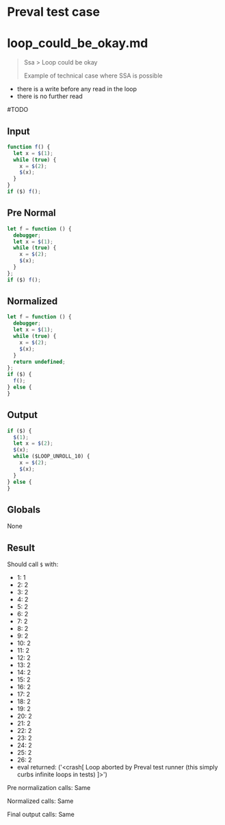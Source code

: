 # Preval test case

# loop_could_be_okay.md

> Ssa > Loop could be okay
>
> Example of technical case where SSA is possible

- there is a write before any read in the loop
- there is no further read

#TODO

## Input

`````js filename=intro
function f() {
  let x = $(1);
  while (true) {
    x = $(2);
    $(x);
  }
}
if ($) f();
`````

## Pre Normal

`````js filename=intro
let f = function () {
  debugger;
  let x = $(1);
  while (true) {
    x = $(2);
    $(x);
  }
};
if ($) f();
`````

## Normalized

`````js filename=intro
let f = function () {
  debugger;
  let x = $(1);
  while (true) {
    x = $(2);
    $(x);
  }
  return undefined;
};
if ($) {
  f();
} else {
}
`````

## Output

`````js filename=intro
if ($) {
  $(1);
  let x = $(2);
  $(x);
  while ($LOOP_UNROLL_10) {
    x = $(2);
    $(x);
  }
} else {
}
`````

## Globals

None

## Result

Should call `$` with:
 - 1: 1
 - 2: 2
 - 3: 2
 - 4: 2
 - 5: 2
 - 6: 2
 - 7: 2
 - 8: 2
 - 9: 2
 - 10: 2
 - 11: 2
 - 12: 2
 - 13: 2
 - 14: 2
 - 15: 2
 - 16: 2
 - 17: 2
 - 18: 2
 - 19: 2
 - 20: 2
 - 21: 2
 - 22: 2
 - 23: 2
 - 24: 2
 - 25: 2
 - 26: 2
 - eval returned: ('<crash[ Loop aborted by Preval test runner (this simply curbs infinite loops in tests) ]>')

Pre normalization calls: Same

Normalized calls: Same

Final output calls: Same
